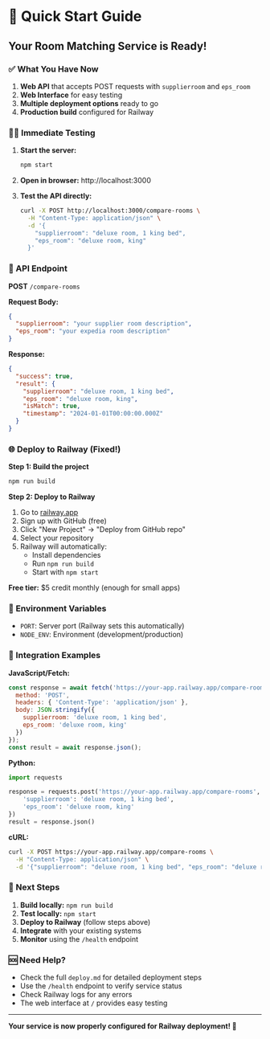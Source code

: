 # 🚀 Quick Start Guide

## Your Room Matching Service is Ready!

### ✅ What You Have Now

1. **Web API** that accepts POST requests with `supplierroom` and `eps_room`
2. **Web Interface** for easy testing
3. **Multiple deployment options** ready to go
4. **Production build** configured for Railway

### 🏃‍♂️ Immediate Testing

1. **Start the server:**
   ```bash
   npm start
   ```

2. **Open in browser:** http://localhost:3000

3. **Test the API directly:**
   ```bash
   curl -X POST http://localhost:3000/compare-rooms \
     -H "Content-Type: application/json" \
     -d '{
       "supplierroom": "deluxe room, 1 king bed",
       "eps_room": "deluxe room, king"
     }'
   ```

### 📡 API Endpoint

**POST** `/compare-rooms`

**Request Body:**
```json
{
  "supplierroom": "your supplier room description",
  "eps_room": "your expedia room description"
}
```

**Response:**
```json
{
  "success": true,
  "result": {
    "supplierroom": "deluxe room, 1 king bed",
    "eps_room": "deluxe room, king",
    "isMatch": true,
    "timestamp": "2024-01-01T00:00:00.000Z"
  }
}
```

### 🌐 Deploy to Railway (Fixed!)

**Step 1: Build the project**
```bash
npm run build
```

**Step 2: Deploy to Railway**
1. Go to [railway.app](https://railway.app)
2. Sign up with GitHub (free)
3. Click "New Project" → "Deploy from GitHub repo"
4. Select your repository
5. Railway will automatically:
   - Install dependencies
   - Run `npm run build`
   - Start with `npm start`

**Free tier:** $5 credit monthly (enough for small apps)

### 🔧 Environment Variables

- `PORT`: Server port (Railway sets this automatically)
- `NODE_ENV`: Environment (development/production)

### 📱 Integration Examples

**JavaScript/Fetch:**
```javascript
const response = await fetch('https://your-app.railway.app/compare-rooms', {
  method: 'POST',
  headers: { 'Content-Type': 'application/json' },
  body: JSON.stringify({
    supplierroom: 'deluxe room, 1 king bed',
    eps_room: 'deluxe room, king'
  })
});
const result = await response.json();
```

**Python:**
```python
import requests

response = requests.post('https://your-app.railway.app/compare-rooms', json={
    'supplierroom': 'deluxe room, 1 king bed',
    'eps_room': 'deluxe room, king'
})
result = response.json()
```

**cURL:**
```bash
curl -X POST https://your-app.railway.app/compare-rooms \
  -H "Content-Type: application/json" \
  -d '{"supplierroom": "deluxe room, 1 king bed", "eps_room": "deluxe room, king"}'
```

### 🎯 Next Steps

1. **Build locally:** `npm run build`
2. **Test locally:** `npm start`
3. **Deploy to Railway** (follow steps above)
4. **Integrate** with your existing systems
5. **Monitor** using the `/health` endpoint

### 🆘 Need Help?

- Check the full `deploy.md` for detailed deployment steps
- Use the `/health` endpoint to verify service status
- Check Railway logs for any errors
- The web interface at `/` provides easy testing

---

**Your service is now properly configured for Railway deployment! 🎉**
